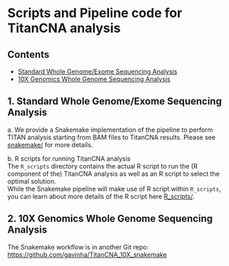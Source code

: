 # Scripts and Pipeline code for TitanCNA analysis
## Contents
* [Standard Whole Genome/Exome Sequencing Analysis](#wgs)
* [10X Genomics Whole Genome Sequencing Analysis](#tenx)

## 1. Standard Whole Genome/Exome Sequencing Analysis
a. We provide a Snakemake implementation of the pipeline to perform TITAN analysis starting from BAM files to TitanCNA results.
Please see [snakemake/](snakemake) for more details.

b. R scripts for running TitanCNA analysis  
The `R_scripts` directory contains the actual R script to run the (R component of the) TitanCNA analysis as well as an R script to select the optimal solution.  
While the Snakemake pipeline will make use of R script within `R_scripts`, you can learn about more details of the R script here [R_scripts/](R_scripts/).  

## 2. 10X Genomics Whole Genome Sequencing Analysis
The Snakemake workflow is in another Git repo: https://github.com/gavinha/TitanCNA_10X_snakemake
